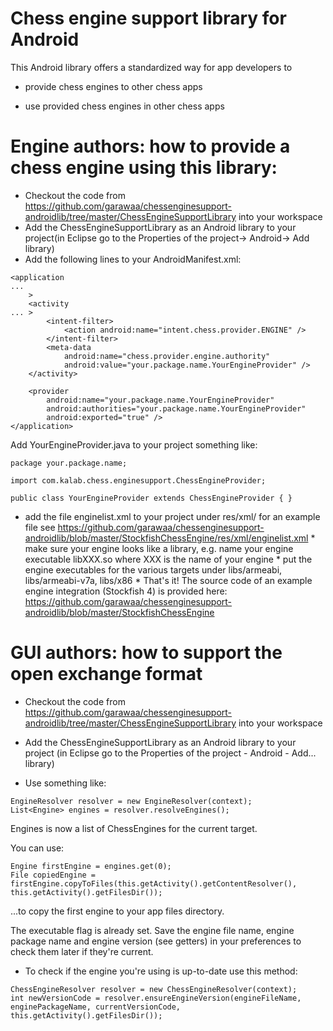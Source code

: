 # Chess engine support library for Android

This Android library offers a standardized way for app developers to

* provide chess engines to other chess apps

* use provided chess engines in other chess apps

# Engine authors: how to provide a chess engine using this library:

* Checkout the code from https://github.com/garawaa/chessenginesupport-androidlib/tree/master/ChessEngineSupportLibrary into your workspace
* Add the ChessEngineSupportLibrary as an Android library to your project(in Eclipse go to the Properties of the project-> Android-> Add library)
* Add the following lines to your AndroidManifest.xml:
``` ...
<application
...
    >
    <activity
... >
        <intent-filter>
            <action android:name="intent.chess.provider.ENGINE" />
        </intent-filter>
        <meta-data
            android:name="chess.provider.engine.authority"
            android:value="your.package.name.YourEngineProvider" />
    </activity>

    <provider
        android:name="your.package.name.YourEngineProvider"
        android:authorities="your.package.name.YourEngineProvider"
        android:exported="true" />
</application>
 ```
Add YourEngineProvider.java to your project something like: 
``` ...
package your.package.name;

import com.kalab.chess.enginesupport.ChessEngineProvider;

public class YourEngineProvider extends ChessEngineProvider { } 
 ```
* add the file enginelist.xml to your project under res/xml/ for an example file see https://github.com/garawaa/chessenginesupport-androidlib/blob/master/StockfishChessEngine/res/xml/enginelist.xml * make sure your engine looks like a library, e.g. name your engine executable libXXX.so where XXX is the name of your engine * put the engine executables for the various targets under libs/armeabi, libs/armeabi-v7a, libs/x86 * That's it! 
The source code of an example engine integration (Stockfish 4) is provided here: https://github.com/garawaa/chessenginesupport-androidlib/blob/master/StockfishChessEngine

# GUI authors: how to support the open exchange format
* Checkout the code from https://github.com/garawaa/chessenginesupport-androidlib/tree/master/ChessEngineSupportLibrary into your workspace
* Add the ChessEngineSupportLibrary as an Android library to your project (in Eclipse go to the Properties of the project - Android - Add... library)

* Use something like: 
``` ...
EngineResolver resolver = new EngineResolver(context); 
List<Engine> engines = resolver.resolveEngines();
 ```
Engines is now a list of ChessEngines for the current target. 

You can use: 
``` ...
Engine firstEngine = engines.get(0); 
File copiedEngine = firstEngine.copyToFiles(this.getActivity().getContentResolver(), this.getActivity().getFilesDir()); 
 ```
...to copy the first engine to your app files directory. 

The executable flag is already set. Save the engine file name, engine package name and engine version (see getters) in your preferences to check them later if they're current.

* To check if the engine you're using is up-to-date use this method: 
``` ...
ChessEngineResolver resolver = new ChessEngineResolver(context); 
int newVersionCode = resolver.ensureEngineVersion(engineFileName, enginePackageName, currentVersionCode, this.getActivity().getFilesDir());
 ```
